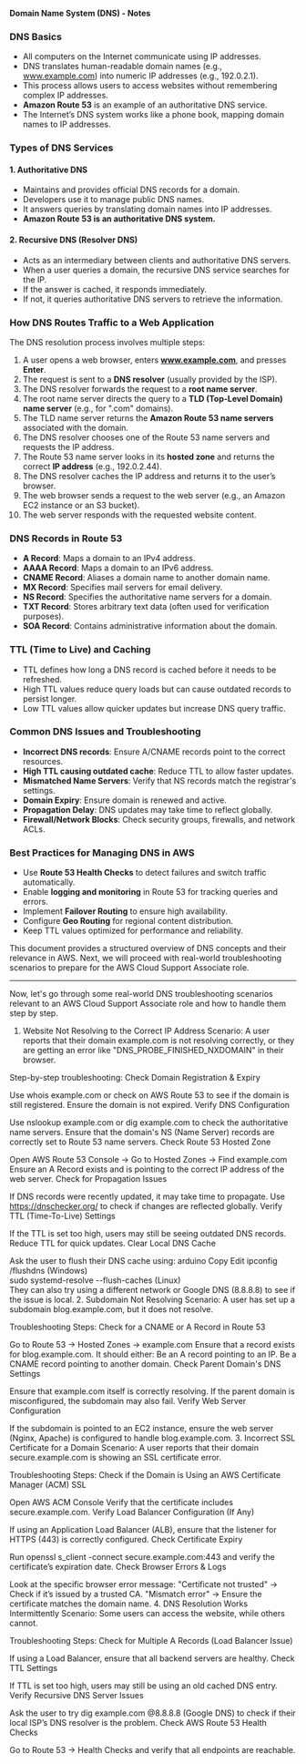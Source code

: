 **Domain Name System (DNS) - Notes**

### **DNS Basics**
- All computers on the Internet communicate using IP addresses.
- DNS translates human-readable domain names (e.g., www.example.com) into numeric IP addresses (e.g., 192.0.2.1).
- This process allows users to access websites without remembering complex IP addresses.
- **Amazon Route 53** is an example of an authoritative DNS service.
- The Internet’s DNS system works like a phone book, mapping domain names to IP addresses.

### **Types of DNS Services**

#### **1. Authoritative DNS**
- Maintains and provides official DNS records for a domain.
- Developers use it to manage public DNS names.
- It answers queries by translating domain names into IP addresses.
- **Amazon Route 53 is an authoritative DNS system.**

#### **2. Recursive DNS (Resolver DNS)**
- Acts as an intermediary between clients and authoritative DNS servers.
- When a user queries a domain, the recursive DNS service searches for the IP.
- If the answer is cached, it responds immediately.
- If not, it queries authoritative DNS servers to retrieve the information.

### **How DNS Routes Traffic to a Web Application**
The DNS resolution process involves multiple steps:

1. A user opens a web browser, enters **www.example.com**, and presses **Enter**.
2. The request is sent to a **DNS resolver** (usually provided by the ISP).
3. The DNS resolver forwards the request to a **root name server**.
4. The root name server directs the query to a **TLD (Top-Level Domain) name server** (e.g., for ".com" domains).
5. The TLD name server returns the **Amazon Route 53 name servers** associated with the domain.
6. The DNS resolver chooses one of the Route 53 name servers and requests the IP address.
7. The Route 53 name server looks in its **hosted zone** and returns the correct **IP address** (e.g., 192.0.2.44).
8. The DNS resolver caches the IP address and returns it to the user’s browser.
9. The web browser sends a request to the web server (e.g., an Amazon EC2 instance or an S3 bucket).
10. The web server responds with the requested website content.

### **DNS Records in Route 53**
- **A Record**: Maps a domain to an IPv4 address.
- **AAAA Record**: Maps a domain to an IPv6 address.
- **CNAME Record**: Aliases a domain name to another domain name.
- **MX Record**: Specifies mail servers for email delivery.
- **NS Record**: Specifies the authoritative name servers for a domain.
- **TXT Record**: Stores arbitrary text data (often used for verification purposes).
- **SOA Record**: Contains administrative information about the domain.

### **TTL (Time to Live) and Caching**
- TTL defines how long a DNS record is cached before it needs to be refreshed.
- High TTL values reduce query loads but can cause outdated records to persist longer.
- Low TTL values allow quicker updates but increase DNS query traffic.

### **Common DNS Issues and Troubleshooting**
- **Incorrect DNS records**: Ensure A/CNAME records point to the correct resources.
- **High TTL causing outdated cache**: Reduce TTL to allow faster updates.
- **Mismatched Name Servers**: Verify that NS records match the registrar's settings.
- **Domain Expiry**: Ensure domain is renewed and active.
- **Propagation Delay**: DNS updates may take time to reflect globally.
- **Firewall/Network Blocks**: Check security groups, firewalls, and network ACLs.

### **Best Practices for Managing DNS in AWS**
- Use **Route 53 Health Checks** to detect failures and switch traffic automatically.
- Enable **logging and monitoring** in Route 53 for tracking queries and errors.
- Implement **Failover Routing** to ensure high availability.
- Configure **Geo Routing** for regional content distribution.
- Keep TTL values optimized for performance and reliability.

This document provides a structured overview of DNS concepts and their relevance in AWS. Next, we will proceed with real-world troubleshooting scenarios to prepare for the AWS Cloud Support Associate role.

------------------------------------------------------------------------------------------------------------------------------------------------------------------------

Now, let's go through some real-world DNS troubleshooting scenarios relevant to an AWS Cloud Support Associate role and how to handle them step by step.

1. Website Not Resolving to the Correct IP Address
Scenario: A user reports that their domain example.com is not resolving correctly, or they are getting an error like "DNS_PROBE_FINISHED_NXDOMAIN" in their browser.

Step-by-step troubleshooting:
Check Domain Registration & Expiry

Use whois example.com or check on AWS Route 53 to see if the domain is still registered.
Ensure the domain is not expired.
Verify DNS Configuration

Use nslookup example.com or dig example.com to check the authoritative name servers.
Ensure that the domain's NS (Name Server) records are correctly set to Route 53 name servers.
Check Route 53 Hosted Zone

Open AWS Route 53 Console → Go to Hosted Zones → Find example.com
Ensure an A Record exists and is pointing to the correct IP address of the web server.
Check for Propagation Issues

If DNS records were recently updated, it may take time to propagate. Use https://dnschecker.org/ to check if changes are reflected globally.
Verify TTL (Time-To-Live) Settings

If the TTL is set too high, users may still be seeing outdated DNS records. Reduce TTL for quick updates.
Clear Local DNS Cache

Ask the user to flush their DNS cache using:
arduino
Copy
Edit
ipconfig /flushdns  (Windows)  
sudo systemd-resolve --flush-caches  (Linux)  
They can also try using a different network or Google DNS (8.8.8.8) to see if the issue is local.
2. Subdomain Not Resolving
Scenario: A user has set up a subdomain blog.example.com, but it does not resolve.

Troubleshooting Steps:
Check for a CNAME or A Record in Route 53

Go to Route 53 → Hosted Zones → example.com
Ensure that a record exists for blog.example.com. It should either:
Be an A record pointing to an IP.
Be a CNAME record pointing to another domain.
Check Parent Domain's DNS Settings

Ensure that example.com itself is correctly resolving. If the parent domain is misconfigured, the subdomain may also fail.
Verify Web Server Configuration

If the subdomain is pointed to an EC2 instance, ensure the web server (Nginx, Apache) is configured to handle blog.example.com.
3. Incorrect SSL Certificate for a Domain
Scenario: A user reports that their domain secure.example.com is showing an SSL certificate error.

Troubleshooting Steps:
Check if the Domain is Using an AWS Certificate Manager (ACM) SSL

Open AWS ACM Console
Verify that the certificate includes secure.example.com.
Verify Load Balancer Configuration (If Any)

If using an Application Load Balancer (ALB), ensure that the listener for HTTPS (443) is correctly configured.
Check Certificate Expiry

Run openssl s_client -connect secure.example.com:443 and verify the certificate’s expiration date.
Check Browser Errors & Logs

Look at the specific browser error message:
"Certificate not trusted" → Check if it’s issued by a trusted CA.
"Mismatch error" → Ensure the certificate matches the domain name.
4. DNS Resolution Works Intermittently
Scenario: Some users can access the website, while others cannot.

Troubleshooting Steps:
Check for Multiple A Records (Load Balancer Issue)

If using a Load Balancer, ensure that all backend servers are healthy.
Check TTL Settings

If TTL is set too high, users may still be using an old cached DNS entry.
Verify Recursive DNS Server Issues

Ask the user to try dig example.com @8.8.8.8 (Google DNS) to check if their local ISP’s DNS resolver is the problem.
Check AWS Route 53 Health Checks

Go to Route 53 → Health Checks and verify that all endpoints are reachable.


